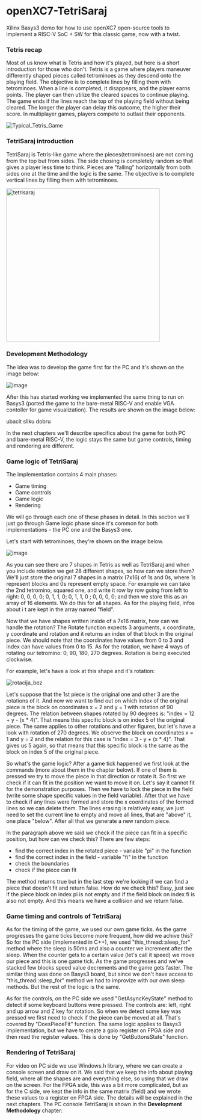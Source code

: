 # openXC7-TetriSaraj
Xilinx Basys3 demo for how to use openXC7 open-source tools to implement a RISC-V SoC + SW for this classic game, now with a twist.

**<h3> Tetris recap </h3>**

Most of us know what is Tetris and how it's played, but here is a short introduction for those who don't. Tetris is a game where players maneuver differently shaped pieces called tetrominoes as they descend onto the playing field. The objective is to complete lines by filling them with tetrominoes. When a line is completed, it disappears, and the player earns points. The player can then utilize the cleared spaces to continue playing. The game ends if the lines reach the top of the playing field without being cleared. The longer the player can delay this outcome, the higher their score. In multiplayer games, players compete to outlast their opponents. 

![Typical_Tetris_Game](https://github.com/chili-chips-ba/openXC7-TetriSaraj/assets/113244867/bbd94950-8c0d-4dce-a1da-66681715f41d)

**<h3> TetriSaraj introduction </h3>**

TetriSaraj is Tetris-like game where the pieces(tetrominoes) are not coming from the top but from sides. The side chosing is completely random so that gives a player less time to think. Pieces are "falling" horizontally from both sides one at the time and the logic is the same. The objective is to complete vertical lines by filling them with tetrominoes.

<img width="408" alt="tetrisaraj" src="https://github.com/chili-chips-ba/openXC7-TetriSaraj/assets/113244867/ceb74ee9-2ee2-461a-ab3f-e279f34bf71e">

**<h3> Development Methodology </h3>**
 The idea was to develop the game first for the PC and it's shown on the image below:

![image](https://github.com/chili-chips-ba/openXC7-TetriSaraj/assets/113244867/146a804c-dc82-46a3-8c0f-a984b1f0f3dc)

After this has started working we implemented the same thing to run on Basys3 (ported the game to the bare-metal RISC-V and enable VGA contoller for game visualization). The results are shown on the image below:

ubacit sliku dobru

In the next chapters we'll describe specifics about the game for both PC and bare-metal RISC-V, the logic stays the same but game controls, timing and rendering are different.

**<h3> Game logic of TetriSaraj </h3>**

The implementation contains 4 main phases:
- Game timing
- Game controls
- Game logic
- Rendering

We will go through each one of these phases in detail. In this section we'll just go through Game logic phase since it's common for both implementations - the PC one and the Basys3 one.

Let's start with tetrominoes, they're shown on the image below.

![image](https://github.com/chili-chips-ba/openXC7-TetriSaraj/assets/113244867/3f4bd9aa-19b2-46f8-92a8-beec3c671afe)

As you can see there are 7 shapes in Tetris as well as TetriSaraj and when you include rotation we get 28 different shapes, so how can we store them? 
We'll just store the original 7 shapes in a matrix (7x16) of 1s and 0s, where 1s represent blocks and 0s represent empty space. For example we can take the 2nd tetromino, squared one, and write it row by row going from left to right: 0, 0, 0, 0; 0, 1, 1, 0; 0, 1, 1, 0 ; 0, 0, 0, 0; and then we store this as an array of 16 elements. We do this for all shapes. As for the playing field, infos about i t are kept in the array named "field".

Now that we have shapes written inside of a 7x16 matrix, how can we handle the rotation? The Rotate function expects 3 arguments, x coordinate, y coordinate and rotation and it returns an index of that block in the original piece. We should note that the coordinates have values from 0 to 3 and index can have values from 0 to 15. As for the rotation, we have 4 ways of rotating our tetromino: 0, 90, 180, 270 degrees. Rotation is being executed clockwise.

For example, let's have a look at this shape and it's rotation:

![rotacija_bez](https://github.com/chili-chips-ba/openXC7-TetriSaraj/assets/113244867/88ec5169-c7a7-4ad1-a3b8-18fb19fd305e)


Let's suppose that the 1st piece is the original one and other 3 are the rotations of it. And now we want to find out on which index of the original piece is the block on coordinates x = 2 and y = 1 with rotation of 90 degrees. The relation between shapes rotated by 90 degrees is: "index = 12 + y - (x * 4)". That means this specific block is on index 5 of the original piece. The same applies to other rotations and other figures, but let's have a look with rotation of 270 degrees. We observe the block on coordinates x = 1 and y = 2 and the relation for this case is "index = 3 - y + (x * 4)". That gives us 5 again, so that means that this specific block is the same as the block on index 5 of the original piece.

So what's the game logic? After a game tick happened we first look at the commands (more about them in the chapter below). If one of them is pressed we try to move the piece in that direction or rotate it. So first we check if it can fit in the position we want to move it on. Let's say it cannot fit for the demonstration purposes. Then we have to lock the piece in the field (write some shape specific values in the field variable). After that we have to check if any lines were formed and store the x coordinates of the formed lines so we can delete them. The lines erasing is relatively easy, we just need to set the current line to empty and move all lines, that are "above" it, one place "below". After all that we generate a new random piece. 

In the paragraph above we said we check if the piece can fit in a specific position, but how can we check this? There are few steps:
- find the correct index in the rotated piece - variable "pi" in the function
- find the correct index in the field - variable "fi" in the function
- check the boundaries
- check if the piece can fit

The method returns true but in the last step we're looking if we can find a piece that doesn't fit and return false. How do we check this? Easy, just see if the piece block on index pi is not empty and if the field block on index fi is also not empty. And this means we have a collision and we return false.

**<h3> Game timing and controls of TetriSaraj </h3>**
As for the timing of the game, we used our own game ticks. As the game progresses the game ticks become more frequent, how did we achive this? So for the PC side (implemented in C++), we used "this_thread::sleep_for" method where the sleep is 50ms and also a counter we increment after the sleep. When the counter gets to a certain value (let's call it speed) we move our piece and this is one game tick. As the game progresses and we've stacked few blocks speed value decrements and the game gets faster. The similar thing was done on Basys3 board, but since we don't have access to "this_thread::sleep_for" method we had to improvize with our own sleep methods. But the rest of the logic is the same.

As for the controls, on the PC side we used "GetAsyncKeyState" method to detect if some keyboard buttons were pressed. The controls are: left, right and up arrow and Z key for rotation. So when we detect some key was pressed we first need to check if the piece can be moved at all. That's covered by "DoesPieceFit" function. The same logic applies to Basys3 implementation, but we have to create a gpio register on FPGA side and then read the register values. This is done by "GetButtonsState" function.

**<h3> Rendering of TetriSaraj </h3>**
For video on PC side we use Windows.h library, where we can create a console screen and draw on it. We said that we keep the info about playing field, where all the shapes are and everything else, so using that we draw on the screen. For the FPGA side, this was a bit more complicated, but as for the C side, we kept the info in the same matrix (field) and we wrote these values to a register on FPGA side. The details will be explained in the next chapters. The PC console TetriSaraj is shown in the **Development Methodology** chapter:

